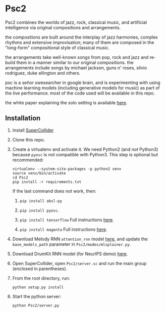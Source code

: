 # Psc2

Psc2 combines the worlds of jazz, rock, classical music, and artificial intelligence via original compositions and arrangements.

the compositions are built around the interplay of jazz harmonies, complex rhythms and extensive improvisation; many of them are composed in the "long-form" compositional style of classical music.

the arrangements take well-known songs from pop, rock and jazz and re-build them in a manner similar to our original compositions. the arrangements include songs by michael jackson, guns n' roses, silvio rodriguez, duke ellington and others.

psc is a señor swesearcher in google brain, and is experimenting with using machine learning models (including generative models for music) as part of the live performance. most of the code used will be available in this repo.

the white paper explaining the solo setting is available [here](https://arxiv.org/abs/1904.13285).

## Installation
1.  Install [SuperCollider](https://supercollider.github.io/)

1.  Clone this repo.

1.  Create a virtualenv and activate it. We need Python2 (and _not_ Python3)
    because `pyosc` is not compatible with Python3. This step is optional but
    recommended:

    ```
    virtualenv --system-site-packages -p python2 venv
    source venv/bin/activate
    cd Psc2
    pip install -r requirements.txt
    ```
    If the last command does not work, then:

    1.  `pip install absl-py`


    1.  `pip install pyosc`.

    1.  `pip install tensorflow`
        Full instructions [here](https://www.tensorflow.org/install/).

    1.  `pip install magenta`
         Full instructions [here](https://github.com/tensorflow/magenta).

1.  Download Melody RNN `attention_rnn` model
    [here](https://github.com/tensorflow/magenta/blob/2c3ae9b0dd64b06295e48e2ee5654e3d207035fc/magenta/models/melody_rnn/README.md),
    and update the `base_models_path` parameter in `Psc2/modes/mlsplainer.py`.

1.  Download DrumKit RNN model (for NeurIPS demo)
    [here](https://github.com/tensorflow/magenta/tree/2c3ae9b0dd64b06295e48e2ee5654e3d207035fc/magenta/models/drums_rnn).

1.  Open SuperCollider, open `Psc2/server.sc` and run the main group (enclosed
    in parentheses).

1.  From the root directory, run:

    ```
    python setup.py install
    ```

1.  Start the python server:

    ```
    python Psc2/server.py
    ```

